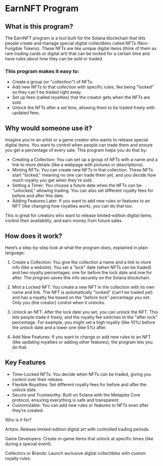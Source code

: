 # EarnNFT Program

## What is this program?

The EarnNFT program is a tool built for the Solana blockchain that lets people create and manage special digital collectibles called NFTs (Non-Fungible Tokens). These NFTs are like unique digital items (think of them as rare trading cards or digital art) that can be locked for a certain time and have rules about how they can be sold or traded.

### This program makes it easy to:

-   Create a group (or "collection") of NFTs.
-   Add new NFTs to that collection with specific rules, like being "locked" so they can't be traded right away.
-   Set up fees (called royalties) that the creator gets when the NFTs are sold.
-   Unlock the NFTs after a set time, allowing them to be traded freely with updated fees.

## Why would someone use it?

Imagine you're an artist or a game creator who wants to release special digital items. You want to control when people can trade them and ensure you get a percentage of every sale. This program helps you do that by:

-   Creating a Collection: You can set up a group of NFTs with a name and a link to more details (like a webpage with pictures or descriptions).
-   Minting NFTs: You can create new NFTs in that collection. These NFTs start "locked," meaning no one can trade them yet, and you decide how much royalty you get when they're sold.
-   Setting a Timer: You choose a future date when the NFTs can be "unlocked," allowing trading. You can also set different royalty fees for before and after this date.
-   Adding Features Later: If you want to add new rules or features to an NFT (like changing how royalties work), you can do that too.

This is great for creators who want to release limited-edition digital items, control their availability, and earn money from future sales.

## How does it work?

Here’s a step-by-step look at what the program does, explained in plain language:

1. Create a Collection: You give the collection a name and a link to more info (like a website). You set a "lock" date (when NFTs can be traded) and two royalty percentages: one for before the lock date and one for after. The program saves this info securely on the Solana blockchain.

2. Mint a Locked NFT: You create a new NFT in the collection with its own name and link. The NFT is automatically "locked" (can’t be traded yet) and has a royalty fee based on the "before lock" percentage you set. Only you (the creator) control when it unlocks.

3. Unlock an NFT: After the lock date you set, you can unlock the NFT. This lets people trade it freely, and the royalty fee switches to the "after lock" percentage. For example, you might set a high royalty (like 10%) before the unlock date and a lower one (like 5%) after.

4. Add New Features: If you want to change or add new rules to an NFT (like updating royalties or adding other features), the program lets you do that.

## Key Features

-   Time-Locked NFTs: You decide when NFTs can be traded, giving you control over their release.
-   Flexible Royalties: Set different royalty fees for before and after the unlock date.
-   Secure and Trustworthy: Built on Solana with the Metaplex Core protocol, ensuring everything is safe and transparent.
-   Customizable: You can add new rules or features to NFTs even after they’re created.

Who is it for?

Artists: Release limited-edition digital art with controlled trading periods.

Game Developers: Create in-game items that unlock at specific times (like during a special event).

Collectors or Brands: Launch exclusive digital collectibles with custom royalty rules.
